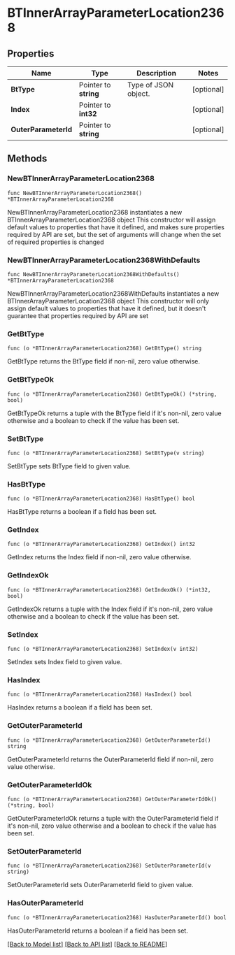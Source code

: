 # BTInnerArrayParameterLocation2368

## Properties

Name | Type | Description | Notes
------------ | ------------- | ------------- | -------------
**BtType** | Pointer to **string** | Type of JSON object. | [optional] 
**Index** | Pointer to **int32** |  | [optional] 
**OuterParameterId** | Pointer to **string** |  | [optional] 

## Methods

### NewBTInnerArrayParameterLocation2368

`func NewBTInnerArrayParameterLocation2368() *BTInnerArrayParameterLocation2368`

NewBTInnerArrayParameterLocation2368 instantiates a new BTInnerArrayParameterLocation2368 object
This constructor will assign default values to properties that have it defined,
and makes sure properties required by API are set, but the set of arguments
will change when the set of required properties is changed

### NewBTInnerArrayParameterLocation2368WithDefaults

`func NewBTInnerArrayParameterLocation2368WithDefaults() *BTInnerArrayParameterLocation2368`

NewBTInnerArrayParameterLocation2368WithDefaults instantiates a new BTInnerArrayParameterLocation2368 object
This constructor will only assign default values to properties that have it defined,
but it doesn't guarantee that properties required by API are set

### GetBtType

`func (o *BTInnerArrayParameterLocation2368) GetBtType() string`

GetBtType returns the BtType field if non-nil, zero value otherwise.

### GetBtTypeOk

`func (o *BTInnerArrayParameterLocation2368) GetBtTypeOk() (*string, bool)`

GetBtTypeOk returns a tuple with the BtType field if it's non-nil, zero value otherwise
and a boolean to check if the value has been set.

### SetBtType

`func (o *BTInnerArrayParameterLocation2368) SetBtType(v string)`

SetBtType sets BtType field to given value.

### HasBtType

`func (o *BTInnerArrayParameterLocation2368) HasBtType() bool`

HasBtType returns a boolean if a field has been set.

### GetIndex

`func (o *BTInnerArrayParameterLocation2368) GetIndex() int32`

GetIndex returns the Index field if non-nil, zero value otherwise.

### GetIndexOk

`func (o *BTInnerArrayParameterLocation2368) GetIndexOk() (*int32, bool)`

GetIndexOk returns a tuple with the Index field if it's non-nil, zero value otherwise
and a boolean to check if the value has been set.

### SetIndex

`func (o *BTInnerArrayParameterLocation2368) SetIndex(v int32)`

SetIndex sets Index field to given value.

### HasIndex

`func (o *BTInnerArrayParameterLocation2368) HasIndex() bool`

HasIndex returns a boolean if a field has been set.

### GetOuterParameterId

`func (o *BTInnerArrayParameterLocation2368) GetOuterParameterId() string`

GetOuterParameterId returns the OuterParameterId field if non-nil, zero value otherwise.

### GetOuterParameterIdOk

`func (o *BTInnerArrayParameterLocation2368) GetOuterParameterIdOk() (*string, bool)`

GetOuterParameterIdOk returns a tuple with the OuterParameterId field if it's non-nil, zero value otherwise
and a boolean to check if the value has been set.

### SetOuterParameterId

`func (o *BTInnerArrayParameterLocation2368) SetOuterParameterId(v string)`

SetOuterParameterId sets OuterParameterId field to given value.

### HasOuterParameterId

`func (o *BTInnerArrayParameterLocation2368) HasOuterParameterId() bool`

HasOuterParameterId returns a boolean if a field has been set.


[[Back to Model list]](../README.md#documentation-for-models) [[Back to API list]](../README.md#documentation-for-api-endpoints) [[Back to README]](../README.md)


